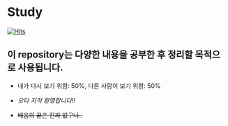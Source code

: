 # Study

[![Hits](https://hits.seeyoufarm.com/api/count/incr/badge.svg?url=https%3A%2F%2Fgithub.com%2Fsangw-w0o/Study)](https://hits.seeyoufarm.com)

<h2>이 repository는 다양한 내용을 공부한 후 정리할 목적으로 사용됩니다.</h2>

- 내가 다시 보기 위함: 50%, 다른 사람이 보기 위함: 50%

- _오타 지적 환영합니다!!_

- ~~배움의 끝은 진짜 없구나..~~
